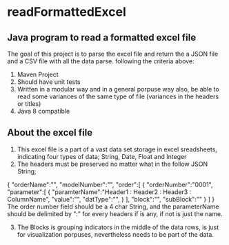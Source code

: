 # readFormattedExcel
## Java program to read a formatted excel file
The goal of this project is to parse the excel file and return the a JSON file and a CSV file with all the data parse. following the criteria above:

1. Maven Project
2. Should have unit tests
3. Written in a modular way and in a general porpuse way also, be able to read some variances of the same type of file (variances in the headers or titles)
4. Java 8 compatible


## About the excel file
1. This excel file is a part of a vast data set storage in excel sreadsheets, indicating four types of data; String, Date, Float and Integer
2. The headers must be preserved no matter what in the follow JSON String;

{
    "orderName":"",
    "modelNumber":"",
    "order":[
        {
            "orderNumber":"0001",
            "parameter":[
              {
                "paramterName":"Header1 : Header2 : Header3 : ColumnName",
                "value":"",
                "datType":"",
              }
            ],
            "block":"",
            "subBlock":""
        }
    ]
}
The order number field should be a 4 char String, and the parameterName should be delimited by ":" for every headers if is any, if not is just the name.

3. The Blocks is grouping indicators in the middle of the data rows, is just for visualization porpuses, nevertheless needs to be part of the data. 

